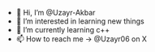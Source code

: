 - 👋 Hi, I’m @Uzayr-Akbar
- 👀 I’m interested in learning new things
- 🌱 I’m currently learning c++
- 📫 How to reach me -> @Uzayr06 on X


<!---
Uzayr-Akbar/Uzayr-Akbar is a ✨ special ✨ repository because its `README.md` (this file) appears on your GitHub profile.
You can click the Preview link to take a look at your changes.
--->
